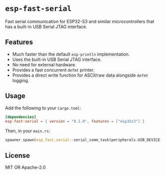 # `esp-fast-serial`

Fast serial communication for ESP32-S3 and similar microcontrollers that has a built-in USB Serial JTAG interface.

## Features

- Much faster than the default `esp-println` implementation.
- Uses the built-in USB Serial JTAG interface.
- No need for external hardware.
- Provides a fast concurrent `defmt` printer.
- Provides a direct write function for ASCII/raw data alongside `defmt` logging.

## Usage

Add the following to your `Cargo.toml`:

```toml
[dependencies]
esp-fast-serial = { version = "0.1.0", features = ["esp32s3"] }
```

Then, in your `main.rs`:

```rust
spawner.spawn(esp_fast_serial::serial_comm_task(peripherals.USB_DEVICE));
```

## License

MIT OR Apache-2.0
